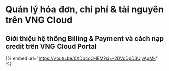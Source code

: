 # Quản lý hóa đơn, chi phí & tài nguyên trên VNG Cloud

## Giới thiệu hệ thống Billing & Payment và cách nạp credit trên VNG Cloud Portal

{% embed url="https://youtu.be/0XDb4cO-lEM?si=-2DVdDpD3UjyApMk" %}
